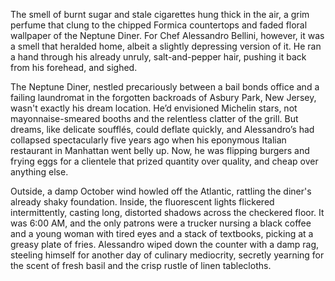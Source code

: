 The smell of burnt sugar and stale cigarettes hung thick in the air, a grim perfume that clung to the chipped Formica countertops and faded floral wallpaper of the Neptune Diner. For Chef Alessandro Bellini, however, it was a smell that heralded home, albeit a slightly depressing version of it. He ran a hand through his already unruly, salt-and-pepper hair, pushing it back from his forehead, and sighed. 

The Neptune Diner, nestled precariously between a bail bonds office and a failing laundromat in the forgotten backroads of Asbury Park, New Jersey, wasn't exactly his dream location. He’d envisioned Michelin stars, not mayonnaise-smeared booths and the relentless clatter of the grill. But dreams, like delicate soufflés, could deflate quickly, and Alessandro’s had collapsed spectacularly five years ago when his eponymous Italian restaurant in Manhattan went belly up. Now, he was flipping burgers and frying eggs for a clientele that prized quantity over quality, and cheap over anything else.

Outside, a damp October wind howled off the Atlantic, rattling the diner's already shaky foundation. Inside, the fluorescent lights flickered intermittently, casting long, distorted shadows across the checkered floor. It was 6:00 AM, and the only patrons were a trucker nursing a black coffee and a young woman with tired eyes and a stack of textbooks, picking at a greasy plate of fries. Alessandro wiped down the counter with a damp rag, steeling himself for another day of culinary mediocrity, secretly yearning for the scent of fresh basil and the crisp rustle of linen tablecloths.
